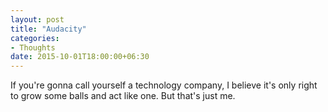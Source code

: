 ```yaml
---
layout: post
title: "Audacity"
categories:
- Thoughts
date: 2015-10-01T18:00:00+06:30
---
```


If you're gonna call yourself a technology company, I believe it's only right to grow some balls and act like one. But that's just me.